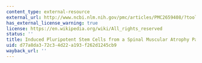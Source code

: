 ```yaml
---
content_type: external-resource
external_url: http://www.ncbi.nlm.nih.gov/pmc/articles/PMC2659408/?tool=pubmed
has_external_license_warning: true
license: https://en.wikipedia.org/wiki/All_rights_reserved
status: ''
title: Induced Pluripotent Stem Cells from a Spinal Muscular Atrophy Patient
uid: d77a8da3-72c3-4d22-a193-f262d1245cb9
wayback_url: ''
---
```


